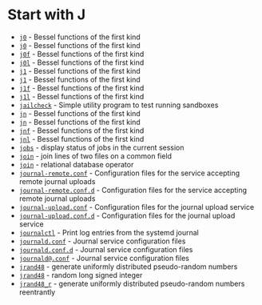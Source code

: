 # Start with J

- [`j0`](https://www.man7.org/linux/man-pages/man3/j0.3.html) - Bessel functions of the first kind
- [`j0`](https://www.man7.org/linux/man-pages/man3/j0.3p.html) - Bessel functions of the first kind
- [`j0f`](https://www.man7.org/linux/man-pages/man3/j0f.3.html) - Bessel functions of the first kind
- [`j0l`](https://www.man7.org/linux/man-pages/man3/j0l.3.html) - Bessel functions of the first kind
- [`j1`](https://www.man7.org/linux/man-pages/man3/j1.3.html) - Bessel functions of the first kind
- [`j1`](https://www.man7.org/linux/man-pages/man3/j1.3p.html) - Bessel functions of the first kind
- [`j1f`](https://www.man7.org/linux/man-pages/man3/j1f.3.html) - Bessel functions of the first kind
- [`j1l`](https://www.man7.org/linux/man-pages/man3/j1l.3.html) - Bessel functions of the first kind
- [`jailcheck`](https://www.man7.org/linux/man-pages/man1/jailcheck.1.html) - Simple utility program to test running sandboxes
- [`jn`](https://www.man7.org/linux/man-pages/man3/jn.3.html) - Bessel functions of the first kind
- [`jn`](https://www.man7.org/linux/man-pages/man3/jn.3p.html) - Bessel functions of the first kind
- [`jnf`](https://www.man7.org/linux/man-pages/man3/jnf.3.html) - Bessel functions of the first kind
- [`jnl`](https://www.man7.org/linux/man-pages/man3/jnl.3.html) - Bessel functions of the first kind
- [`jobs`](https://www.man7.org/linux/man-pages/man1/jobs.1p.html) - display status of jobs in the current session
- [`join`](https://www.man7.org/linux/man-pages/man1/join.1.html) - join lines of two files on a common field
- [`join`](https://www.man7.org/linux/man-pages/man1/join.1p.html) - relational database operator
- [`journal-remote.conf`](https://www.man7.org/linux/man-pages/man5/journal-remote.conf.5.html) - Configuration files for the service accepting remote journal uploads
- [`journal-remote.conf.d`](https://www.man7.org/linux/man-pages/man5/journal-remote.conf.d.5.html) - Configuration files for the service accepting remote journal uploads
- [`journal-upload.conf`](https://www.man7.org/linux/man-pages/man5/journal-upload.conf.5.html) - Configuration files for the journal upload service
- [`journal-upload.conf.d`](https://www.man7.org/linux/man-pages/man5/journal-upload.conf.d.5.html) - Configuration files for the journal upload service
- [`journalctl`](https://www.man7.org/linux/man-pages/man1/journalctl.1.html) - Print log entries from the systemd journal
- [`journald.conf`](https://www.man7.org/linux/man-pages/man5/journald.conf.5.html) - Journal service configuration files
- [`journald.conf.d`](https://www.man7.org/linux/man-pages/man5/journald.conf.d.5.html) - Journal service configuration files
- [`journald@.conf`](https://www.man7.org/linux/man-pages/man5/journald@.conf.5.html) - Journal service configuration files
- [`jrand48`](https://www.man7.org/linux/man-pages/man3/jrand48.3.html) - generate uniformly distributed pseudo-random numbers
- [`jrand48`](https://www.man7.org/linux/man-pages/man3/jrand48.3p.html) - random long signed integer
- [`jrand48_r`](https://www.man7.org/linux/man-pages/man3/jrand48_r.3.html) - generate uniformly distributed pseudo-random numbers reentrantly
